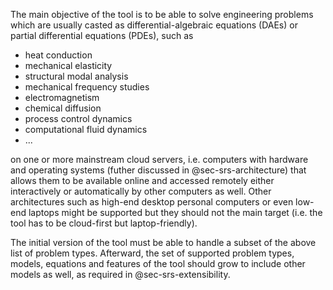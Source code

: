 
The main objective of the tool is to be able to solve engineering problems which are usually casted as differential-algebraic equations (DAEs) or partial differential equations (PDEs), such as

 * heat conduction
 * mechanical elasticity
 * structural modal analysis
 * mechanical frequency studies
 * electromagnetism
 * chemical diffusion
 * process control dynamics
 * computational fluid dynamics
 * ...

on one or more mainstream cloud servers, i.e. computers with hardware and operating systems (futher discussed in @sec-srs-architecture) that allows them to be available online and accessed remotely either interactively or automatically by other computers as well. Other architectures such as high-end desktop personal computers or even low-end laptops might be supported but they should not the main target (i.e. the tool has to be cloud-first but laptop-friendly). 
 
The initial version of the tool must be able to handle a subset of the above list of problem types.
Afterward, the set of supported problem types, models, equations and features of the tool should grow to include other models as well, as required in @sec-srs-extensibility.
